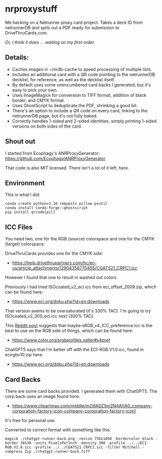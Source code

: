 # nrproxystuff
Me hacking on a Netrunner proxy card project. Takes a deck ID from
netrunnerDB and spits out a PDF ready for submission to DriveThruCards.com.

*Or, I think it does ... waiting on my first order.*

## Details:
- Caches images in ~/nrdb-cache to speed processing of multiple lists.
- Includes an additional card with a QR code pointing to the netrunnerDB decklist, for
  reference, as well as the decklist itself.
- By default uses some unencumbered card backs I generated, but it's easy to pick your own.
- Uses ImageMagick for conversion to TIFF format, addition of black border, and CMYK format.
- Uses GhostScript to deduplicate the PDF, shrinking a good bit.
- There's an option to include a QR code on every card, linking to the netrunnerDB page, but
  it's not fully baked.
- Correctly handles 1-sided and 2-sided identities, simply printing 1-sided versions on both
  sides of the card.

## Shout out
I started from Ecophagy's ANRProxyGenerator:
  https://github.com/Ecophagy/ANRProxyGenerator

That code is also MIT licensed. There isn't a lot of it left, here.

## Environment
This is what I did:
```
conda create python=3.10 requests pillow psutil
conda install conda-forge::ghostscript
pip install qrcode[pil]
```

## ICC Files
You need two, one for the RGB (source) colorspace and one for the CMYK (target) colorspace.

DriveThruCards provides one for the CMYK side:
- https://help.drivethrupartners.com/hc/en-us/article_attachments/12904358770455/CGATS21_CRPC1.icc

However I found that one to result in washed out colors.

Previously I had tried ISOcoated_v2_eci.icc from eci_offset_2009.zip, which can be found here:
- https://www.eci.org/doku.php?id=en:downloads

That version seems to be oversaturated (it's 330% TAC).
I'm going to try ISOcoated_v2_300_eci.icc next (300% TAC).

This [Reddit post](https://www.reddit.com/r/mpcproxies/comments/1axn285/updated_drivethrucards_guide/)
suggests that maybe sRGB_v4_ICC_preference.icc is the best to use
on the RGB side of things, which can be found here:
- https://www.color.org/srgbprofiles.xalter#v4pref

ChatGPT5 says that I'm better off with the ECI-RGB.V1.0.icc, found in ecirgbv10.zip here:
- https://www.eci.org/doku.php?id=en:downloads

## Card Backs
There are some card backs provided. I generated them with ChatGPT5. The corp back uses an image found here:
-  https://www.clipartmax.com/middle/m2i8A0Z5m2N4A0A0_company-corporation-factory-icon-company-corporation-factory-icon/

It's free for personal use.

Converted to correct format with something like this:
```
magick ./chatgpt-runner-back.png -resize 750x1050 -bordercolor black -border 38x38 -units PixelsPerInch -density 300 -profile ../../ECI-RGB.V1.0.icc -profile ../../CGATS21_CRPC1.icc -filter Mitchell -compress Zip ./chatgpt-runner-back.tiff
```
